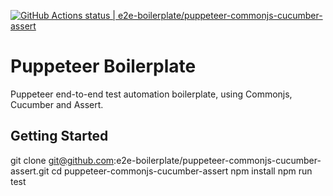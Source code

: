 [![GitHub Actions status | e2e-boilerplate/puppeteer-commonjs-cucumber-assert](https://github.com/e2e-boilerplate/puppeteer-commonjs-cucumber-assert/workflows/puppeteer-commonjs-cucumber-assert/badge.svg)](https://github.com/e2e-boilerplate/puppeteer-commonjs-cucumber-assert/actions?workflow=puppeteer-commonjs-cucumber-assert)

# Puppeteer Boilerplate

Puppeteer end-to-end test automation boilerplate, using Commonjs, Cucumber and Assert.

## Getting Started

git clone git@github.com:e2e-boilerplate/puppeteer-commonjs-cucumber-assert.git
cd puppeteer-commonjs-cucumber-assert
npm install
npm run test
